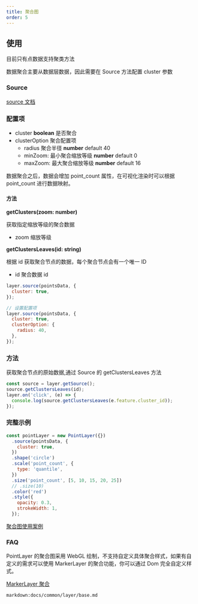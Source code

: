 ```yaml
---
title: 聚合图
order: 5
---
```


## 使用

目前只有点数据支持聚类方法

数据聚合主要从数据层数据，因此需要在 Source 方法配置 cluster 参数

### Source

[source 文档](../../source/source)

### 配置项

- cluster **boolean** 是否聚合
- clusterOption 聚合配置项
  - radius 聚合半径 **number** default 40
  - minZoom: 最小聚合缩放等级 **number** default 0
  - maxZoom: 最大聚合缩放等级 **number** default 16

数据聚合之后，数据会增加 point_count 属性，在可视化渲染时可以根据 point_count 进行数据映射。

#### 方法

**getClusters(zoom: number)**

获取指定缩放等级的聚合数据

- zoom 缩放等级

**getClustersLeaves(id: string)**

根据 id 获取聚合节点的数据，每个聚合节点会有一个唯一 ID

- id 聚合数据 id

```javascript
layer.source(pointsData, {
  cluster: true,
});

// 设置配置项
layer.source(pointsData, {
  cluster: true,
  clusterOption: {
    radius: 40,
  },
});
```

### 方法

获取聚合节点的原始数据,通过 Source 的 getClustersLeaves 方法

```javascript
const source = layer.getSource();
source.getClustersLeaves(id);
layer.on('click', (e) => {
  console.log(source.getClustersLeaves(e.feature.cluster_id));
});
```

### 完整示例

```javascript
const pointLayer = new PointLayer({})
  .source(pointsData, {
    cluster: true,
  })
  .shape('circle')
  .scale('point_count', {
    type: 'quantile',
  })
  .size('point_count', [5, 10, 15, 20, 25])
  // .size(10)
  .color('red')
  .style({
    opacity: 0.3,
    strokeWidth: 1,
  });
```

[聚合图使用案例](../../../examples/point/cluster)

### FAQ

PointLayer 的聚合图采用 WebGL 绘制，不支持自定义具体聚合样式，如果有自定义的需求可以使用 MarkerLayer 的聚合功能，你可以通过 Dom 完全自定义样式。

[MarkerLayer 聚合](../../component/markerLayer)

`markdown:docs/common/layer/base.md`
